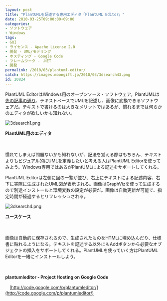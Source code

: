 ```yaml
---
layout: post
title: "PlantUMLを記述する専用エディタ「PlantUML Editor」"
date: 2010-03-25T09:00:00+09:00
categories:
- ソフトウェア
- Windows
tags: 
- GUI
- ライセンス - Apache License 2.0
- 開発 - UML/モデリング
- ホスティング - Google Code
- フレームワーク - .NET
- 開発
permalink: /2010/03/plantuml-editor/
catch: https://images.moongift.jp/2010/03/3dsearch43.png
id: 20824
---
```

PlantUML EditorはWindows用のオープンソース・ソフトウェア。PlantUMLは[先の記事の通り](http://www.moongift.jp/2010/03/plantuml/)、テキストベースでUMLを記述し、画像に変換できるソフトウェアだ。テキストで書けるのは大きなメリットではあるが、慣れるまでは何らかのエディタが欲しいかも知れない。

  

![3dsearch1.png](https://images.moongift.jp/2010/03/3dsearch16.png)  
  
**PlantUML用のエディタ**

  

　

  

慣れてしまえば問題ないかも知れないが、記法を覚える際はもちろん、テキストよりもビジュアル的にUMLを定義したいと考える人はPlantUML Editorを使ってみよう。Windows専用ではあるがPlantUMLによる記述をサポートしてくれる。

  
<!--more-->

PlantUML Editorは左側に図の一覧が並び、右上にテキストによる記述内容、右下に実際に生成されたUML図が表示される。画像はGraphVizを使って生成するので別途インストールと環境変数の設定が必要だ。画像は自動更新が可能で、指定時間が経過するとリフレッシュされる。

  

![3dsearch4.png](https://images.moongift.jp/2010/03/3dsearch43.png)  
  
**ユースケース**

  

　

  

画像は自動的に保存されるので、生成されたものをHTMLに埋め込んだり、仕様書に貼れるようになる。テキストを記述する以外にもAddボタンから必要なオブジェクトの挿入をサポートしてくれる。PlantUMLを使っていく方はPlantUML Editorを一緒にインストールしよう。

  

　

  

**plantumleditor - Project Hosting on Google Code**  
  
　[http://code.google.com/p/plantumleditor/](http://code.google.com/p/plantumleditor/)

  
